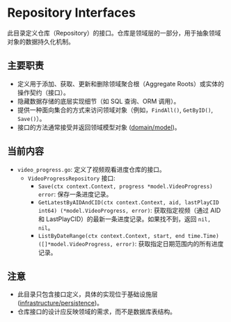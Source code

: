# Repository Interfaces

此目录定义仓库（Repository）的接口。仓库是领域层的一部分，用于抽象领域对象的数据持久化机制。

## 主要职责

*   定义用于添加、获取、更新和删除领域聚合根（Aggregate Roots）或实体的操作契约（接口）。
*   隐藏数据存储的底层实现细节（如 SQL 查询、ORM 调用）。
*   提供一种面向集合的方式来访问领域对象（例如，`FindAll()`, `GetByID()`, `Save()`）。
*   接口的方法通常接受并返回领域模型对象 ([domain/model](mdc:internal/domain/model/))。

## 当前内容

*   `video_progress.go`: 定义了视频观看进度仓库的接口。
    *   `VideoProgressRepository` 接口:
        *   `Save(ctx context.Context, progress *model.VideoProgress) error`: 保存一条进度记录。
        *   `GetLatestByAIDAndCID(ctx context.Context, aid, lastPlayCID int64) (*model.VideoProgress, error)`: 获取指定视频（通过 AID 和 LastPlayCID）的最新一条进度记录。如果找不到，返回 `nil, nil`。
        *   `ListByDateRange(ctx context.Context, start, end time.Time) ([]*model.VideoProgress, error)`: 获取指定日期范围内的所有进度记录。

## 注意

*   此目录只包含接口定义，具体的实现位于基础设施层 ([infrastructure/persistence](mdc:internal/infrastructure/persistence/))。
*   仓库接口的设计应反映领域的需求，而不是数据库表结构。 